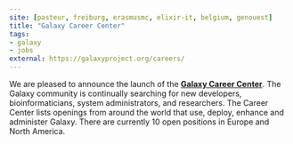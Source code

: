 ```yaml
---
site: [pasteur, freiburg, erasmusmc, elixir-it, belgium, genouest]
title: "Galaxy Career Center"
tags: 
- galaxy
- jobs
external: https://galaxyproject.org/careers/
---
```


We are pleased to announce the launch of the **[Galaxy Career Center](https://galaxyproject.org/careers/)**. The Galaxy community is continually searching for new developers, bioinformaticians, system administrators, and researchers. The Career Center lists openings from around the world that use, deploy, enhance and administer Galaxy. There are currently 10 open positions in Europe and North America.
